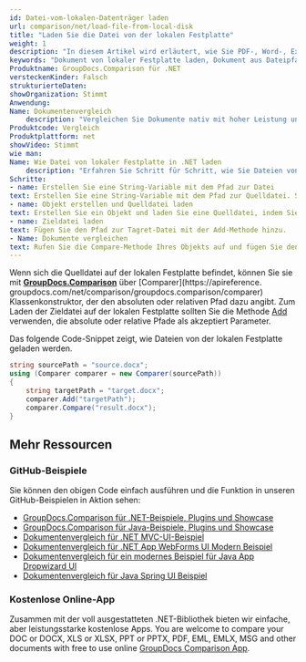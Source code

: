 ```yaml
---
id: Datei-vom-lokalen-Datenträger laden
url: comparison/net/load-file-from-local-disk
title: "Laden Sie die Datei von der lokalen Festplatte"
weight: 1
description: "In diesem Artikel wird erläutert, wie Sie PDF-, Word-, Excel- und PowerPoint-Dokumente von einer lokalen Festplatte laden, wenn Sie GroupDocs.Comparison für .NET verwenden."
keywords: "Dokument von lokaler Festplatte laden, Dokument aus Dateipfad laden, Dokument mit GroupDocs.Comparison laden"
Produktname: GroupDocs.Comparison für .NET
versteckenKinder: Falsch
strukturierteDaten:
showOrganization: Stimmt
Anwendung:
Name: Dokumentenvergleich
    description: "Vergleichen Sie Dokumente nativ mit hoher Leistung unter Verwendung der C#-Sprache und GroupDocs.Comparison für .NET"
Produktcode: Vergleich
Produktplattform: net
showVideo: Stimmt
wie man:
Name: Wie Datei von lokaler Festplatte in .NET laden
    description: "Erfahren Sie Schritt für Schritt, wie Sie Dateien von der lokalen Festplatte in .NET laden"
Schritte:
- name: Erstellen Sie eine String-Variable mit dem Pfad zur Datei
text: Erstellen Sie eine String-Variable mit dem Pfad zur Quelldatei. Sie können je nach Ihren Anforderungen einen absoluten oder relativen Dateipfad angeben.
- name: Objekt erstellen und Quelldatei laden
text: Erstellen Sie ein Objekt und laden Sie eine Quelldatei, indem Sie im Parameter eine String-Variable angeben.
- name: Zieldatei laden
text: Fügen Sie den Pfad zur Tagret-Datei mit der Add-Methode hinzu.
- Name: Dokumente vergleichen
text: Rufen Sie die Compare-Methode Ihres Objekts auf und fügen Sie den resultierenden Dateipfadparameter und das Optionsobjekt ein.
---
```

Wenn sich die Quelldatei auf der lokalen Festplatte befindet, können Sie sie mit **[GroupDocs.Comparison](https://products.groupdocs.com/comparison/net)** über [Comparer](https://apireference. groupdocs.com/net/comparison/groupdocs.comparison/comparer) Klassenkonstruktor, der den absoluten oder relativen Pfad dazu angibt. Zum Laden der Zieldatei auf der lokalen Festplatte sollten Sie die Methode [Add](https://apireference.groupdocs.com/net/comparison/groupdocs.comparison/comparer/methods/add/index) verwenden, die absolute oder relative Pfade als akzeptiert Parameter.

Das folgende Code-Snippet zeigt, wie Dateien von der lokalen Festplatte geladen werden.

```csharp
string sourcePath = "source.docx";
using (Comparer comparer = new Comparer(sourcePath))
{
	string targetPath = "target.docx";
    comparer.Add("targetPath");
    comparer.Compare("result.docx");
}
```

## Mehr Ressourcen
### GitHub-Beispiele
Sie können den obigen Code einfach ausführen und die Funktion in unseren GitHub-Beispielen in Aktion sehen:
* [GroupDocs.Comparison für .NET-Beispiele, Plugins und Showcase](https://github.com/groupdocs-comparison/GroupDocs.Comparison-for-.NET)
* [GroupDocs.Comparison für Java-Beispiele, Plugins und Showcase](https://github.com/groupdocs-comparison/GroupDocs.Comparison-for-Java)
* [Dokumentenvergleich für .NET MVC-UI-Beispiel](https://github.com/groupdocs-comparison/GroupDocs.Comparison-for-.NET-MVC)
* [Dokumentenvergleich für .NET App WebForms UI Modern Beispiel](https://github.com/groupdocs-comparison/GroupDocs.Comparison-for-.NET-WebForms)
* [Dokumentenvergleich für ein modernes Beispiel für Java App Dropwizard UI](https://github.com/groupdocs-comparison/GroupDocs.Comparison-for-Java-Dropwizard)
* [Dokumentenvergleich für Java Spring UI Beispiel](https://github.com/groupdocs-comparison/GroupDocs.Comparison-for-Java-Spring)
    

### Kostenlose Online-App
Zusammen mit der voll ausgestatteten .NET-Bibliothek bieten wir einfache, aber leistungsstarke kostenlose Apps.
You are welcome to compare your DOC or DOCX, XLS or XLSX, PPT or PPTX, PDF, EML, EMLX, MSG and other documents with free to use online [GroupDocs Comparison App](https://products.groupdocs.app/comparison).
